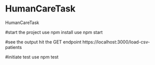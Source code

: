 # HumanCareTask
HumanCareTask

#start the project
use npm install
use npm start

#see the output
hit the GET endpoint https://localhost:3000/load-csv-patients

#initiate test
use npm test
